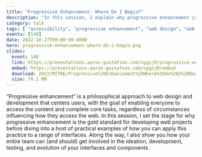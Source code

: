 ```yaml
---
title: "Progressive Enhancement: Where Do I Begin?"
description: "In this session, I explain why progressive enhancement is the gold standard for developing web projects before diving into a host of practical examples of how you can apply this practice to a range of interfaces."
category: talk
tags: [ "accessibility", "progressive enhancement", "web design", "web development" ]
events: [148]
date: 2022-10-27T09:00:00-0800
hero: progressive-enhancement-where-do-i-begin.png
slides:
  event: 148
  link: https://presentations.aaron-gustafson.com/uygzjR/progressive-enhancement-where-do-i-begin
  embed: https://presentations.aaron-gustafson.com/uygzjR/embed
  download: 2022/MITRE/Progressive%20Enhancement%20Where%20do%20I%20Begin.pdf
  size: 74.2 MB
---
```


“Progressive enhancement” is a philosophical approach to web design and development that centers users, with the goal of enabling everyone to access the content and complete core tasks, regardless of circumstances influencing how they access the web. In this session, I set the stage for why progressive enhancement is the gold standard for developing web projects before diving into a host of practical examples of how you can apply this practice to a range of interfaces. Along the way, I also show you how your entire team can (and should) get involved in the ideation, development, testing, and evolution of your interfaces and components.
